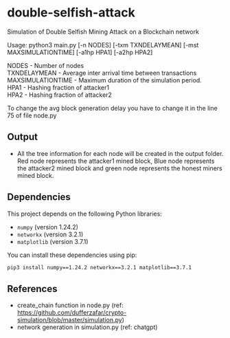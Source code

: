 # double-selfish-attack

Simulation of Double Selfish Mining Attack on a Blockchain network

Usage: python3 main.py [-n NODES] [-txm TXNDELAYMEAN] [-mst MAXSIMULATIONTIME] [-a1hp HPA1] [-a2hp HPA2]

NODES - Number of nodes  
TXNDELAYMEAN - Average inter arrival time between transactions  
MAXSIMULATIONTIME - Maximum duration of the simulation period.  
HPA1 - Hashing fraction of attacker1  
HPA2 - Hashing fraction of attacker2  

To change the avg block generation delay you have to change it in the line 75 of file node.py  

## Output

- All the tree information for each node will be created in the output folder.
Red node represents the attacker1 mined block, Blue node represents the attacker2 mined block and green node represents the honest miners mined block.   

## Dependencies

This project depends on the following Python libraries:

- `numpy` (version 1.24.2)
- `networkx` (version 3.2.1)
- `matplotlib` (version 3.7.1)

You can install these dependencies using pip:

```bash
pip3 install numpy==1.24.2 networkx==3.2.1 matplotlib==3.7.1


```

## References

- create_chain function in node.py (ref: https://github.com/dufferzafar/crypto-simulation/blob/master/simulation.py)
- network generation in simulation.py (ref: chatgpt)
